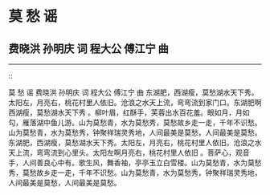 莫  愁  谣
=========

## 费晓洪 孙明庆 词  程大公 傅江宁 曲
---------------
::



莫  愁  谣
费晓洪 孙明庆 词  程大公 傅江宁 曲
东湖肥，西湖瘦，莫愁湖水天下秀。太阳左，月亮右，桃花村里人依旧。沧浪之水天上流，弯弯流到家门口。东湖肥啊西湖瘦，莫愁湖水天下秀 。柳叶眉，红酥手，芙蓉出水百花羞。眼如月，月如勾，雁落湖中鱼儿游。山为莫愁青，水为莫愁秀，莫愁故乡走一走，千年不识愁。山为莫愁青，水为莫愁秀，钟聚祥瑞灵秀地，人间最美是莫愁，人间最美是莫愁。
东湖肥，西湖瘦，莫愁湖水天下秀。太阳左，月亮右，桃花村里人依旧。沧浪之水天上流，弯弯流到心里头。太阳左啊月亮右，桃花村里人依旧 。菩萨心，观音手，人间善良心中有。歌生风，舞香袖，亭亭玉立白雪楼。山为莫愁青，水为莫愁秀，莫愁故乡走一走，千年不识愁。山为莫愁青，水为莫愁秀，钟聚祥瑞灵秀地，人间最美是莫愁，人间最美是莫愁。
